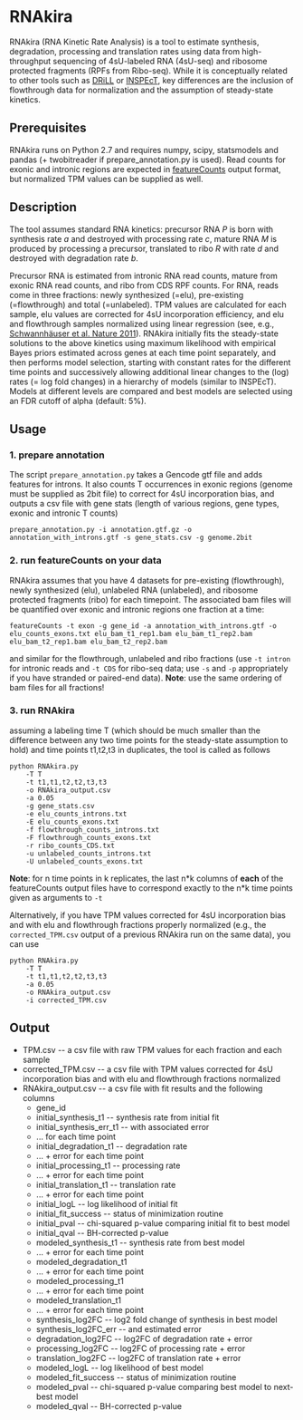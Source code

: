 # RNAkira

RNAkira (RNA Kinetic Rate Analysis) is a tool to estimate synthesis, degradation, processing and translation rates 
using data from high-throughput sequencing of 4sU-labeled RNA (4sU-seq) and ribosome protected fragments (RPFs from Ribo-seq). 
While it is conceptually related to other tools such as  [DRiLL](http://dx.doi.org/10.1016/j.cell.2014.11.015) or [INSPEcT](http://dx.doi.org/10.1093/bioinformatics/btv288), key differences are the inclusion of flowthrough data for normalization and the assumption of steady-state kinetics.

## Prerequisites
RNAkira runs on Python 2.7 and requires numpy, scipy, statsmodels and pandas (+ twobitreader if prepare_annotation.py is used). Read counts for exonic and intronic regions are expected in [featureCounts](http://bioinf.wehi.edu.au/featureCounts/) output format, but normalized TPM values can be supplied as well.

## Description
The tool assumes standard RNA kinetics: precursor RNA *P* is born with synthesis rate *a* and destroyed with processing rate *c*, mature RNA *M* is produced by processing a precursor, translated to ribo *R* with rate *d* and destroyed with degradation rate *b*. 

Precursor RNA is estimated from intronic RNA read counts, mature from exonic RNA read counts, and ribo from CDS RPF counts. For RNA, reads come in three fractions: newly synthesized (=elu), pre-existing (=flowthrough) and total (=unlabeled). TPM values are calculated for each sample, elu values are corrected for 4sU incorporation efficiency, and elu and flowthrough samples normalized using linear regression (see, e.g., [Schwannhäuser et al. Nature 2011](http://dx.doi.org/10.1038/nature10098)). RNAkira initially fits the steady-state solutions to the above kinetics using maximum likelihood with empirical Bayes priors estimated across genes at each time point separately, and then performs model selection, starting with constant rates for the different time points and successively allowing additional linear changes to the (log) rates (= log fold changes) in a hierarchy of models (similar to INSPEcT). Models at different levels are compared and best models are selected using an FDR cutoff of alpha (default: 5%).

## Usage

### 1. prepare annotation
The script ``prepare_annotation.py`` takes a Gencode gtf file and adds features for introns. It also counts T occurrences in exonic regions (genome must be supplied as 2bit file) to correct for 4sU incorporation bias, and outputs a csv file with gene stats (length of various regions, gene types, exonic and intronic T counts)
```
prepare_annotation.py -i annotation.gtf.gz -o annotation_with_introns.gtf -s gene_stats.csv -g genome.2bit
```
### 2. run featureCounts on your data
RNAkira assumes that you have 4 datasets for pre-existing (flowthrough), newly synthesized (elu), unlabeled RNA (unlabeled), and ribosome protected fragments (ribo) for each timepoint. The associated bam files will be quantified over exonic and intronic regions one fraction at a time:
```
featureCounts -t exon -g gene_id -a annotation_with_introns.gtf -o elu_counts_exons.txt elu_bam_t1_rep1.bam elu_bam_t1_rep2.bam elu_bam_t2_rep1.bam elu_bam_t2_rep2.bam
```
and similar for the flowthrough, unlabeled and ribo fractions (use ``-t intron`` for intronic reads and ``-t CDS`` for ribo-seq data; use ``-s`` and ``-p`` appropriately if you have stranded or paired-end data). 
**Note**: use the same ordering of bam files for all fractions!

### 3. run RNAkira
assuming a labeling time T (which should be much smaller than the difference between any two time points for the steady-state assumption to hold) and time points t1,t2,t3 in duplicates, the tool is called as follows
```
python RNAkira.py 
    -T T 
    -t t1,t1,t2,t2,t3,t3 
    -o RNAkira_output.csv 
    -a 0.05
    -g gene_stats.csv 
    -e elu_counts_introns.txt 
    -E elu_counts_exons.txt 
    -f flowthrough_counts_introns.txt 
    -F flowthrough_counts_exons.txt 
    -r ribo_counts_CDS.txt 
    -u unlabeled_counts_introns.txt 
    -U unlabeled_counts_exons.txt  
```
**Note**: for n time points in k replicates, the last n\*k columns of **each** of the featureCounts output files have to correspond exactly to the n\*k time points given as arguments to ``-t``

Alternatively, if you have TPM values corrected for 4sU incorporation bias and with elu and flowthrough fractions properly normalized (e.g., the ``corrected_TPM.csv`` output of a previous RNAkira run on the same data), you can use
```
python RNAkira.py 
    -T T 
    -t t1,t1,t2,t2,t3,t3 
    -a 0.05
    -o RNAkira_output.csv 
    -i corrected_TPM.csv 
```

## Output
* TPM.csv -- a csv file with raw TPM values for each fraction and each sample
* corrected_TPM.csv -- a csv file with TPM values corrected for 4sU incorporation bias and with elu and flowthrough fractions normalized 
* RNAkira_output.csv -- a csv file with fit results and the following columns
  * gene_id
  * initial_synthesis_t1 -- synthesis rate from initial fit
  * initial_synthesis_err_t1 -- with associated error
  * ... for each time point
  * initial_degradation_t1 -- degradation rate
  * ... + error for each time point
  * initial_processing_t1 -- processing rate
  * ... + error for each time point
  * initial_translation_t1 -- translation rate
  * ... + error for each time point
  * initial_logL -- log likelihood of initial fit
  * initial_fit_success -- status of minimization routine
  * initial_pval -- chi-squared p-value comparing initial fit to best model
  * initial_qval -- BH-corrected p-value
  * modeled_synthesis_t1 -- synthesis rate from best model
  * ... + error for each time point 
  * modeled_degradation_t1
  * ... + error for each time point
  * modeled_processing_t1 
  * ... + error for each time point
  * modeled_translation_t1 
  * ... + error for each time point
  * synthesis_log2FC -- log2 fold change of synthesis in best model
  * synthesis_log2FC_err -- and estimated error
  * degradation_log2FC -- log2FC of degradation rate + error
  * processing_log2FC -- log2FC of processing rate + error
  * translation_log2FC -- log2FC of translation rate + error
  * modeled_logL -- log likelihood of best model
  * modeled_fit_success -- status of minimization routine
  * modeled_pval -- chi-squared p-value comparing best model to next-best model
  * modeled_qval -- BH-corrected p-value
